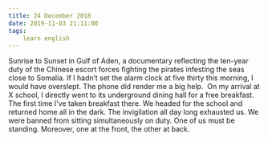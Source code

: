 ```yaml
---
title: 24 December 2018
date: 2019-11-03 21:11:00
tags:
    learn english
---
```


Sunrise to Sunset in Gulf of Aden, a documentary reflecting the ten-year duty of the Chinese escort forces fighting the pirates infesting the seas close to Somalia. 
If I hadn’t set the alarm clock at five thirty this morning, I would have overslept. The phone did render me a big help. 
 On my arrival at X school, I directly went to its underground dining hall for a free breakfast. The first time I've taken breakfast there. 
We headed for the school and returned home all in the dark. 
The invigilation all day long exhausted us. We were banned from sitting simultaneously on duty. One of us must be standing. Moreover, one at the front, the other at back. 
                               